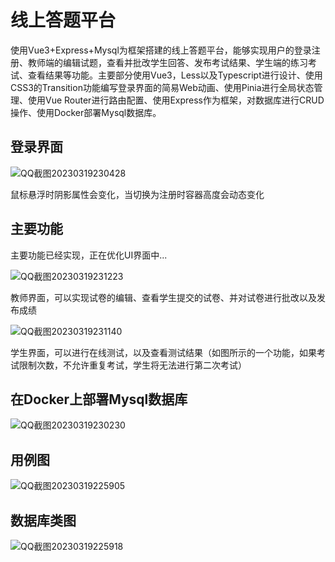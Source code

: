 # 线上答题平台

使用Vue3+Express+Mysql为框架搭建的线上答题平台，能够实现用户的登录注册、教师端的编辑试题，查看并批改学生回答、发布考试结果、学生端的练习考试、查看结果等功能。主要部分使用Vue3，Less以及Typescript进行设计、使用CSS3的Transition功能编写登录界面的简易Web动画、使用Pinia进行全局状态管理、使用Vue Router进行路由配置、使用Express作为框架，对数据库进行CRUD操作、使用Docker部署Mysql数据库。

## 登录界面

![QQ截图20230319230428](https://user-images.githubusercontent.com/60060657/226185359-3791ff70-87d6-4b09-95a2-e129ebd847b9.png)

鼠标悬浮时阴影属性会变化，当切换为注册时容器高度会动态变化

## 主要功能

主要功能已经实现，正在优化UI界面中...

![QQ截图20230319231223](https://user-images.githubusercontent.com/60060657/226185628-048f9de4-41b8-4740-94fd-4594154265f9.png)

教师界面，可以实现试卷的编辑、查看学生提交的试卷、并对试卷进行批改以及发布成绩


![QQ截图20230319231140](https://user-images.githubusercontent.com/60060657/226185634-1d5d5806-f9eb-4e17-8eea-dd97c07dd345.png)

学生界面，可以进行在线测试，以及查看测试结果（如图所示的一个功能，如果考试限制次数，不允许重复考试，学生将无法进行第二次考试）


## 在Docker上部署Mysql数据库

![QQ截图20230319230230](https://user-images.githubusercontent.com/60060657/226185369-66e22ce1-2cb7-4951-80a5-04c33c215209.png)


## 用例图

![QQ截图20230319225905](https://user-images.githubusercontent.com/60060657/226184599-565019b9-eec3-4b02-8c3a-e49b41728f8f.png)

## 数据库类图

![QQ截图20230319225918](https://user-images.githubusercontent.com/60060657/226184621-ff45101d-9439-4373-bce6-7c41f5bbb360.png)
